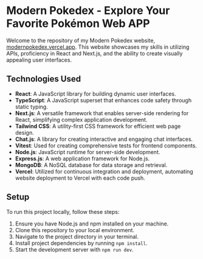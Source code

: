 # Modern Pokedex - Explore Your Favorite Pokémon Web APP


Welcome to the repository of my Modern Pokedex website, [modernpokedex.vercel.app](https://modernpokedex.vercel.app). This website showcases my skills in utilizing APIs, proficiency in React and Next.js, and the ability to create visually appealing user interfaces.

## Technologies Used 

- **React**: A JavaScript library for building dynamic user interfaces.
- **TypeScript**: A JavaScript superset that enhances code safety through static typing.
- **Next.js**: A versatile framework that enables server-side rendering for React, simplifying complex application development.
- **Tailwind CSS**: A utility-first CSS framework for efficient web page design.
- **Chat.js**: A library for creating interactive and engaging chat interfaces.
- **Vitest**: Used for creating comprehensive tests for frontend components.
- **Node.js**: JavaScript runtime for server-side development.
- **Express.js**: A web application framework for Node.js.
- **MongoDB**: A NoSQL database for data storage and retrieval.
- **Vercel**: Utilized for continuous integration and deployment, automating website deployment to Vercel with each code push.

## Setup

To run this project locally, follow these steps:

1. Ensure you have Node.js and npm installed on your machine.
2. Clone this repository to your local environment.
3. Navigate to the project directory in your terminal.
4. Install project dependencies by running `npm install`.
5. Start the development server with `npm run dev`.
